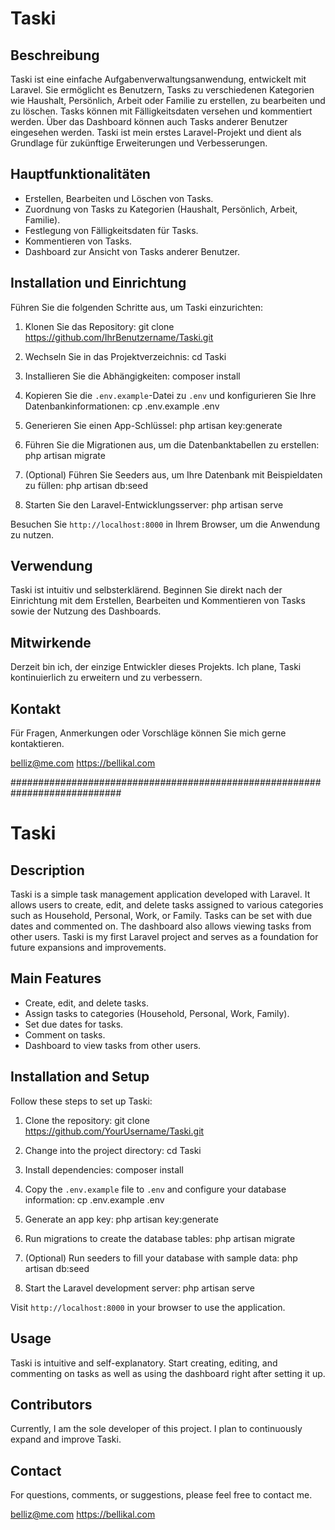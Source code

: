<!-- Deutsch -->

# Taski

## Beschreibung

Taski ist eine einfache Aufgabenverwaltungsanwendung, entwickelt mit Laravel. Sie ermöglicht es Benutzern, Tasks zu verschiedenen Kategorien wie Haushalt, Persönlich, Arbeit oder Familie zu erstellen, zu bearbeiten und zu löschen. Tasks können mit Fälligkeitsdaten versehen und kommentiert werden. Über das Dashboard können auch Tasks anderer Benutzer eingesehen werden. Taski ist mein erstes Laravel-Projekt und dient als Grundlage für zukünftige Erweiterungen und Verbesserungen.

## Hauptfunktionalitäten

- Erstellen, Bearbeiten und Löschen von Tasks.
- Zuordnung von Tasks zu Kategorien (Haushalt, Persönlich, Arbeit, Familie).
- Festlegung von Fälligkeitsdaten für Tasks.
- Kommentieren von Tasks.
- Dashboard zur Ansicht von Tasks anderer Benutzer.

## Installation und Einrichtung

Führen Sie die folgenden Schritte aus, um Taski einzurichten:

1. Klonen Sie das Repository:
git clone https://github.com/IhrBenutzername/Taski.git

2. Wechseln Sie in das Projektverzeichnis:
cd Taski

3. Installieren Sie die Abhängigkeiten:
composer install

4. Kopieren Sie die `.env.example`-Datei zu `.env` und konfigurieren Sie Ihre Datenbankinformationen:
cp .env.example .env

5. Generieren Sie einen App-Schlüssel:
php artisan key:generate

6. Führen Sie die Migrationen aus, um die Datenbanktabellen zu erstellen:
php artisan migrate

7. (Optional) Führen Sie Seeders aus, um Ihre Datenbank mit Beispieldaten zu füllen:
php artisan db:seed

8. Starten Sie den Laravel-Entwicklungsserver:
php artisan serve


Besuchen Sie `http://localhost:8000` in Ihrem Browser, um die Anwendung zu nutzen.

## Verwendung

Taski ist intuitiv und selbsterklärend. Beginnen Sie direkt nach der Einrichtung mit dem Erstellen, Bearbeiten und Kommentieren von Tasks sowie der Nutzung des Dashboards.

## Mitwirkende

Derzeit bin ich, der einzige Entwickler dieses Projekts. Ich plane, Taski kontinuierlich zu erweitern und zu verbessern.

## Kontakt

Für Fragen, Anmerkungen oder Vorschläge können Sie mich gerne kontaktieren. 

belliz@me.com
https://bellikal.com

############################################################################

<!-- English -->

# Taski

## Description

Taski is a simple task management application developed with Laravel. It allows users to create, edit, and delete tasks assigned to various categories such as Household, Personal, Work, or Family. Tasks can be set with due dates and commented on. The dashboard also allows viewing tasks from other users. Taski is my first Laravel project and serves as a foundation for future expansions and improvements.

## Main Features

- Create, edit, and delete tasks.
- Assign tasks to categories (Household, Personal, Work, Family).
- Set due dates for tasks.
- Comment on tasks.
- Dashboard to view tasks from other users.

## Installation and Setup

Follow these steps to set up Taski:

1. Clone the repository:
git clone https://github.com/YourUsername/Taski.git

2. Change into the project directory:
cd Taski

3. Install dependencies:
composer install

4. Copy the `.env.example` file to `.env` and configure your database information:
cp .env.example .env

5. Generate an app key:
php artisan key:generate

6. Run migrations to create the database tables:
php artisan migrate

7. (Optional) Run seeders to fill your database with sample data:
php artisan db:seed

8. Start the Laravel development server:
php artisan serve


Visit `http://localhost:8000` in your browser to use the application.

## Usage

Taski is intuitive and self-explanatory. Start creating, editing, and commenting on tasks as well as using the dashboard right after setting it up.

## Contributors

Currently, I am the sole developer of this project. I plan to continuously expand and improve Taski.

## Contact

For questions, comments, or suggestions, please feel free to contact me.

belliz@me.com
https://bellikal.com
